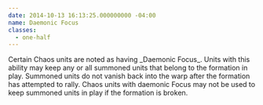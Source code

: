 ```yaml
---
date: 2014-10-13 16:13:25.000000000 -04:00
name: Daemonic Focus
classes:
  - one-half
---
```

<p>Certain Chaos units are noted as having _Daemonic Focus_. Units with this ability may keep any or all summoned units that belong to the formation in play. Summoned units do not vanish back into the warp after the formation has attempted to rally. Chaos units with daemonic Focus may not be used to keep summoned units in play if the formation is broken.</p>